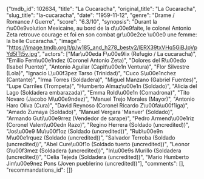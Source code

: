 {"tmdb_id": 102634, "title": "La Cucaracha", "original_title": "La Cucaracha", "slug_title": "la-cucaracha", "date": "1959-11-12", "genre": "Drame / Romance / Guerre", "score": "6.3/10", "synopsis": "Durant la r\u00e9volution Mexicaine, au bord de la d\u00e9faite, le colonel Antonio Zeta retrouve courage et foi en son combat gr\u00e2ce \u00e0 une femme: la belle Cucaracha.", "image": "https://image.tmdb.org/t/p/w185_and_h278_bestv2/lERX39txVHq5GiBJpVpYd5ITt5v.jpg", "actors": ["Mar\u00eda F\u00e9lix (Refugio / La cucaracha)", "Emilio Fern\u00e1ndez (Coronel Antonio Zeta)", "Dolores del R\u00edo (Isabel Puente)", "Antonio Aguilar (Capit\u00e1n Ventura)", "Flor Silvestre (Lola)", "Ignacio L\u00f3pez Tarso (Trinidad)", "Cuco S\u00e1nchez (Cantante)", "Irma Torres (Soldadera)", "Miguel Manzano (Gabriel Fuentes)", "Lupe Carriles (Trompeta)", "Humberto Almaz\u00e1n (Soldado)", "Alicia del Lago (Soldadera embarazada)", "Emma Rold\u00e1n (Comadrona)", "Tito Novaro (Jacobo M\u00e9ndez)", "Manuel Trejo Morales (Mayor)", "Antonio Haro Oliva (Cura)", "David Reynoso (Coronel Ricardo Z\u00fa\u00f1iga)", "Amado Zumaya (Soldado)", "Manuel Vergara 'Manver' (Soldado)", "Armando Guti\u00e9rrez (Vendedor de sarape)", "Pedro Armend\u00e1riz (Coronel Valent\u00edn Razo)", "Regino Herrera (Soldado (uncredited))", "Jos\u00e9 Mu\u00f1oz (Soldado (uncredited))", "Rub\u00e9n M\u00e1rquez (Soldado (uncredited))", "Salvador Terroba (Soldado (uncredited))", "Abel Cure\u00f1o (Soldado tuerto (uncredited))", "Leonor G\u00f3mez (Soldadera (uncredited))", "In\u00e9s Murillo (Soldadera (uncredited))", "Celia Tejeda (Soldadera (uncredited))", "Mario Humberto Jim\u00e9nez Pons (Joven pueblerino (uncredited))"], "comments": [], "recommandations_id": []}